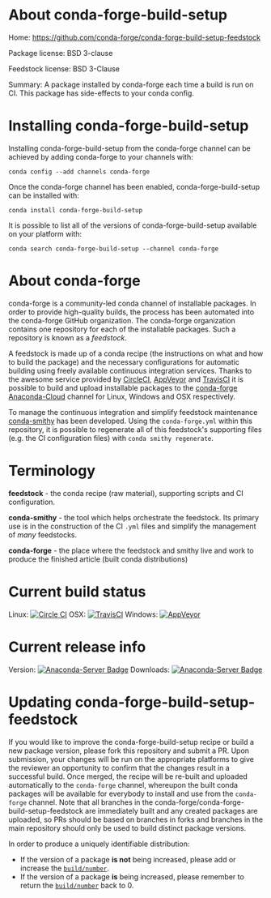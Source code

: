 About conda-forge-build-setup
=============================

Home: https://github.com/conda-forge/conda-forge-build-setup-feedstock

Package license: BSD 3-clause

Feedstock license: BSD 3-Clause

Summary: A package installed by conda-forge each time a build is run on CI. This package has side-effects to your conda config.



Installing conda-forge-build-setup
==================================

Installing conda-forge-build-setup from the conda-forge channel can be achieved by adding conda-forge to your channels with:

```
conda config --add channels conda-forge
```

Once the conda-forge channel has been enabled, conda-forge-build-setup can be installed with:

```
conda install conda-forge-build-setup
```

It is possible to list all of the versions of conda-forge-build-setup available on your platform with:

```
conda search conda-forge-build-setup --channel conda-forge
```


About conda-forge
=================

conda-forge is a community-led conda channel of installable packages.
In order to provide high-quality builds, the process has been automated into the
conda-forge GitHub organization. The conda-forge organization contains one repository
for each of the installable packages. Such a repository is known as a *feedstock*.

A feedstock is made up of a conda recipe (the instructions on what and how to build
the package) and the necessary configurations for automatic building using freely
available continuous integration services. Thanks to the awesome service provided by
[CircleCI](https://circleci.com/), [AppVeyor](http://www.appveyor.com/)
and [TravisCI](https://travis-ci.org/) it is possible to build and upload installable
packages to the [conda-forge](https://anaconda.org/conda-forge)
[Anaconda-Cloud](http://docs.anaconda.org/) channel for Linux, Windows and OSX respectively.

To manage the continuous integration and simplify feedstock maintenance
[conda-smithy](http://github.com/conda-forge/conda-smithy) has been developed.
Using the ``conda-forge.yml`` within this repository, it is possible to regenerate all of
this feedstock's supporting files (e.g. the CI configuration files) with ``conda smithy regenerate``.


Terminology
===========

**feedstock** - the conda recipe (raw material), supporting scripts and CI configuration.

**conda-smithy** - the tool which helps orchestrate the feedstock.
                   Its primary use is in the construction of the CI ``.yml`` files
                   and simplify the management of *many* feedstocks.

**conda-forge** - the place where the feedstock and smithy live and work to
                  produce the finished article (built conda distributions)

Current build status
====================

Linux: [![Circle CI](https://circleci.com/gh/conda-forge/conda-forge-build-setup-feedstock.svg?style=shield)](https://circleci.com/gh/conda-forge/conda-forge-build-setup-feedstock)
OSX: [![TravisCI](https://travis-ci.org/conda-forge/conda-forge-build-setup-feedstock.svg?branch=master)](https://travis-ci.org/conda-forge/conda-forge-build-setup-feedstock)
Windows: [![AppVeyor](https://ci.appveyor.com/api/projects/status/github/conda-forge/conda-forge-build-setup-feedstock?svg=True)](https://ci.appveyor.com/project/conda-forge/conda-forge-build-setup-feedstock/branch/master)

Current release info
====================
Version: [![Anaconda-Server Badge](https://anaconda.org/conda-forge/conda-forge-build-setup/badges/version.svg)](https://anaconda.org/conda-forge/conda-forge-build-setup)
Downloads: [![Anaconda-Server Badge](https://anaconda.org/conda-forge/conda-forge-build-setup/badges/downloads.svg)](https://anaconda.org/conda-forge/conda-forge-build-setup)


Updating conda-forge-build-setup-feedstock
==========================================

If you would like to improve the conda-forge-build-setup recipe or build a new
package version, please fork this repository and submit a PR. Upon submission,
your changes will be run on the appropriate platforms to give the reviewer an
opportunity to confirm that the changes result in a successful build. Once
merged, the recipe will be re-built and uploaded automatically to the
`conda-forge` channel, whereupon the built conda packages will be available for
everybody to install and use from the `conda-forge` channel.
Note that all branches in the conda-forge/conda-forge-build-setup-feedstock are
immediately built and any created packages are uploaded, so PRs should be based
on branches in forks and branches in the main repository should only be used to
build distinct package versions.

In order to produce a uniquely identifiable distribution:
 * If the version of a package **is not** being increased, please add or increase
   the [``build/number``](http://conda.pydata.org/docs/building/meta-yaml.html#build-number-and-string).
 * If the version of a package **is** being increased, please remember to return
   the [``build/number``](http://conda.pydata.org/docs/building/meta-yaml.html#build-number-and-string)
   back to 0.
